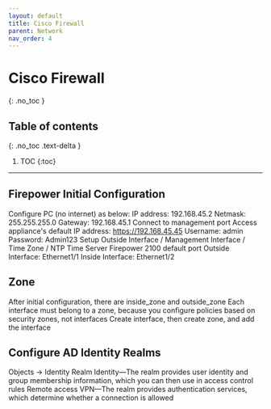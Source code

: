 ```yaml
---
layout: default
title: Cisco Firewall
parent: Network
nav_order: 4
---
```


# Cisco Firewall
{: .no_toc }

## Table of contents
{: .no_toc .text-delta }

1. TOC
{:toc}

---

## Firepower Initial Configuration
Configure PC (no internet) as below:
IP address: 192.168.45.2
Netmask: 255.255.255.0
Gateway: 192.168.45.1
Connect to management port
Access appliance's default IP address: https://192.168.45.45
Username: admin
Password: Admin123
Setup Outside Interface / Management Interface / Time Zone / NTP Time Server
Firepower 2100 default port
Outside Interface: Ethernet1/1
Inside Interface: Ethernet1/2

## Zone
After initial configuration, there are inside_zone and outside_zone
Each interface must belong to a zone, because you configure policies based on security zones, not interfaces
Create interface, then create zone, and add the interface

## Configure AD Identity Realms
Objects -> Identity Realm
Identity—The realm provides user identity and group membership information, which you can then use in access control rules
Remote access VPN—The realm provides authentication services, which determine whether a connection is allowed